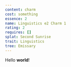 ```yaml
---
content: charm
cost: something
essence: 2
name: Linguistics e2 Charm 1
rating: 2
requires: []
splat: Second Sunrise
trait: Linguistics
tree: Emissary
---
```


Hello **world**!
